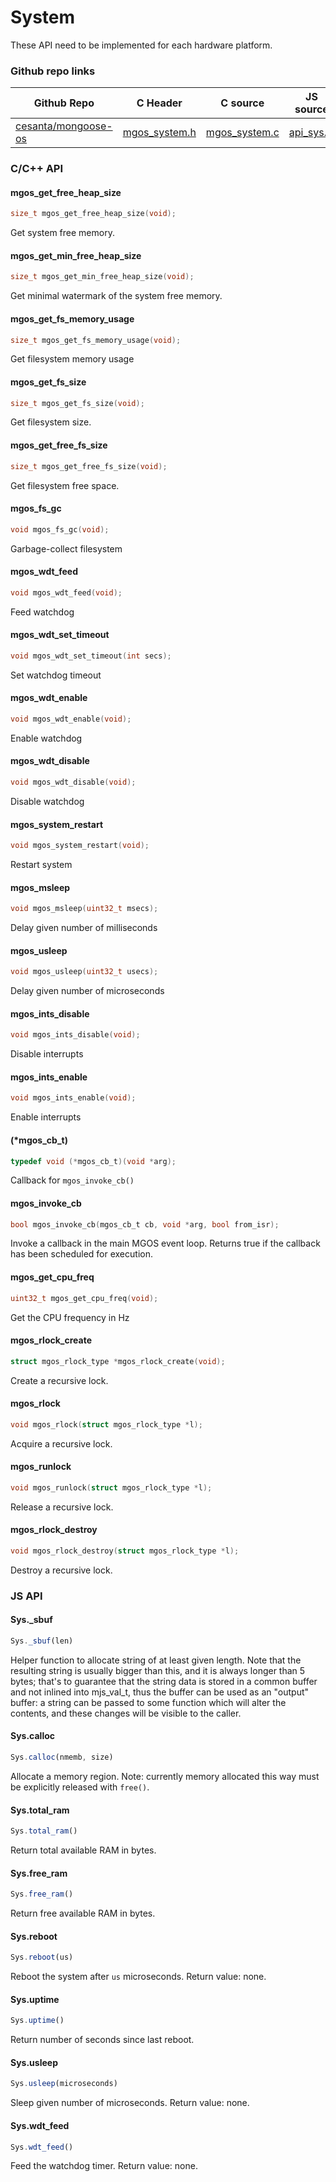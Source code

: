 
# System

These API need to be implemented for each hardware platform.
 
### Github repo links
| Github Repo | C Header | C source  | JS source |
| ----------- | -------- | --------  | ----------------- |
| [cesanta/mongoose-os](https://github.com/cesanta/mongoose-os)  | [mgos_system.h](https://github.com/cesanta/mongoose-os/tree/master/fw/include/mgos_system.h) | [mgos_system.c](https://github.com/cesanta/mongoose-os/tree/master/fw/include/../src/mgos_system.c) | [api_sys.js](https://github.com/mongoose-os-libs/mjs/tree/master/fs/api_sys.js)         |


### C/С++ API
#### mgos_get_free_heap_size

```c
size_t mgos_get_free_heap_size(void);
```
 Get system free memory. 
#### mgos_get_min_free_heap_size

```c
size_t mgos_get_min_free_heap_size(void);
```
 Get minimal watermark of the system free memory. 
#### mgos_get_fs_memory_usage

```c
size_t mgos_get_fs_memory_usage(void);
```
 Get filesystem memory usage 
#### mgos_get_fs_size

```c
size_t mgos_get_fs_size(void);
```
 Get filesystem size. 
#### mgos_get_free_fs_size

```c
size_t mgos_get_free_fs_size(void);
```
 Get filesystem free space. 
#### mgos_fs_gc

```c
void mgos_fs_gc(void);
```
 Garbage-collect filesystem 
#### mgos_wdt_feed

```c
void mgos_wdt_feed(void);
```
 Feed watchdog 
#### mgos_wdt_set_timeout

```c
void mgos_wdt_set_timeout(int secs);
```
 Set watchdog timeout
#### mgos_wdt_enable

```c
void mgos_wdt_enable(void);
```
 Enable watchdog 
#### mgos_wdt_disable

```c
void mgos_wdt_disable(void);
```
 Disable watchdog 
#### mgos_system_restart

```c
void mgos_system_restart(void);
```
 Restart system 
#### mgos_msleep

```c
void mgos_msleep(uint32_t msecs);
```
 Delay given number of milliseconds 
#### mgos_usleep

```c
void mgos_usleep(uint32_t usecs);
```
 Delay given number of microseconds 
#### mgos_ints_disable

```c
void mgos_ints_disable(void);
```
 Disable interrupts 
#### mgos_ints_enable

```c
void mgos_ints_enable(void);
```
 Enable interrupts 
#### (*mgos_cb_t)

```c
typedef void (*mgos_cb_t)(void *arg);
```
 Callback for `mgos_invoke_cb()` 
#### mgos_invoke_cb

```c
bool mgos_invoke_cb(mgos_cb_t cb, void *arg, bool from_isr);
```

Invoke a callback in the main MGOS event loop.
Returns true if the callback has been scheduled for execution.
 
#### mgos_get_cpu_freq

```c
uint32_t mgos_get_cpu_freq(void);
```
 Get the CPU frequency in Hz 
#### mgos_rlock_create

```c
struct mgos_rlock_type *mgos_rlock_create(void);
```
 Create a recursive lock. 
#### mgos_rlock

```c
void mgos_rlock(struct mgos_rlock_type *l);
```
 Acquire a recursive lock. 
#### mgos_runlock

```c
void mgos_runlock(struct mgos_rlock_type *l);
```
 Release a recursive lock. 
#### mgos_rlock_destroy

```c
void mgos_rlock_destroy(struct mgos_rlock_type *l);
```
 Destroy a recursive lock. 

### JS API
#### Sys._sbuf

```javascript
Sys._sbuf(len)
```
Helper function to allocate string of at least given length. Note that
the resulting string is usually bigger than this, and it is always
longer than 5 bytes; that's to guarantee that the string data is stored in
a common buffer and not inlined into mjs_val_t, thus the buffer can be
used as an "output" buffer: a string can be passed to some function which
will alter the contents, and these changes will be visible to the caller.
#### Sys.calloc

```javascript
Sys.calloc(nmemb, size)
```
Allocate a memory region.
Note: currently memory allocated this way must be explicitly released with `free()`.
#### Sys.total_ram

```javascript
Sys.total_ram()
```
Return total available RAM in bytes.
#### Sys.free_ram

```javascript
Sys.free_ram()
```
Return free available RAM in bytes.
#### Sys.reboot

```javascript
Sys.reboot(us)
```
Reboot the system after `us` microseconds. Return value: none.
#### Sys.uptime

```javascript
Sys.uptime()
```
Return number of seconds since last reboot.
#### Sys.usleep

```javascript
Sys.usleep(microseconds)
```
Sleep given number of microseconds.
Return value: none.
#### Sys.wdt_feed

```javascript
Sys.wdt_feed()
```
Feed the watchdog timer.
Return value: none.
